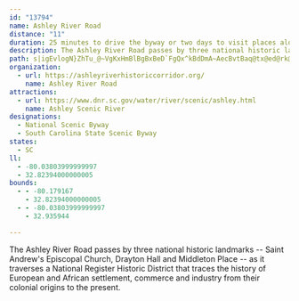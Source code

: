 ```yaml
---
id: "13794"
name: Ashley River Road
distance: "11"
duration: 25 minutes to drive the byway or two days to visit places along the way.
description: The Ashley River Road passes by three national historic landmarks -- Saint Andrew's Episcopal Church, Drayton Hall and Middleton Place -- as it traverses a National Register Historic District that traces the history of European and African settlement, commerce and industry from their colonial origins to the present.
path: s|igEvlogN}ZhTu_@~VgKxHmBlBgBxBeD`FgQx^kBdDmA~AecBvtBaq@tx@ed@rk@kDrDad@fl@{DrEaLhP_Pj`@gXbx@mBhL{AfMgAfL{C~Um@fCoA~B}h@hy@kLhOyTjXkHfH{F|C_TbKiD`CuOrQer@nr@iI`JsCrDgnA~`B
organization:
  - url: https://ashleyriverhistoriccorridor.org/
    name: Ashley River Road
attractions:
  - url: https://www.dnr.sc.gov/water/river/scenic/ashley.html
    name: Ashley Scenic River
designations:
  - National Scenic Byway
  - South Carolina State Scenic Byway
states:
  - SC
ll:
  - -80.03803999999997
  - 32.82394000000005
bounds:
  - - -80.179167
    - 32.82394000000005
  - - -80.03803999999997
    - 32.935944

---
```


The Ashley River Road passes by three national historic landmarks -- Saint Andrew's Episcopal Church, Drayton Hall and Middleton Place -- as it traverses a National Register Historic District that traces the history of European and African settlement, commerce and industry from their colonial origins to the present.
